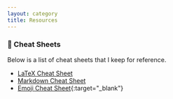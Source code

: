 ```yaml
---
layout: category
title: Resources
---
```


### 📃 Cheat Sheets

Below is a list of cheat sheets that I keep for reference.

- [LaTeX Cheat Sheet](cheatsheets/tex_xyplane.html)
- [Markdown Cheat Sheet](cheatsheets/markdown_cheatsheet.html)
- [Emoji Cheat Sheet](https://github.com/ikatyang/emoji-cheat-sheet){:target="_blank"}
